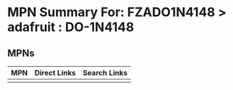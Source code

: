 



# MPN Summary For: FZADO1N4148 > adafruit : DO-1N4148

## MPNs
  

|MPN|Direct Links|Search Links|
| :--- | :--- | :--- |
||||
